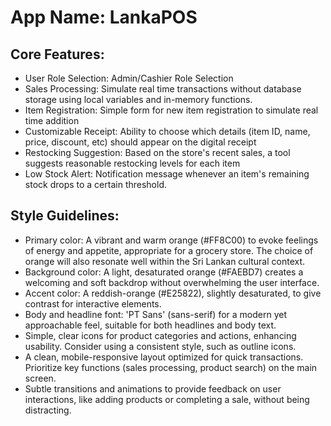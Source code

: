 # **App Name**: LankaPOS

## Core Features:

- User Role Selection: Admin/Cashier Role Selection
- Sales Processing: Simulate real time transactions without database storage using local variables and in-memory functions.
- Item Registration: Simple form for new item registration to simulate real time addition
- Customizable Receipt: Ability to choose which details (item ID, name, price, discount, etc) should appear on the digital receipt
- Restocking Suggestion: Based on the store's recent sales, a tool suggests reasonable restocking levels for each item
- Low Stock Alert: Notification message whenever an item's remaining stock drops to a certain threshold.

## Style Guidelines:

- Primary color: A vibrant and warm orange (#FF8C00) to evoke feelings of energy and appetite, appropriate for a grocery store. The choice of orange will also resonate well within the Sri Lankan cultural context.
- Background color: A light, desaturated orange (#FAEBD7) creates a welcoming and soft backdrop without overwhelming the user interface.
- Accent color: A reddish-orange (#E25822), slightly desaturated, to give contrast for interactive elements.
- Body and headline font: 'PT Sans' (sans-serif) for a modern yet approachable feel, suitable for both headlines and body text.
- Simple, clear icons for product categories and actions, enhancing usability. Consider using a consistent style, such as outline icons.
- A clean, mobile-responsive layout optimized for quick transactions. Prioritize key functions (sales processing, product search) on the main screen.
- Subtle transitions and animations to provide feedback on user interactions, like adding products or completing a sale, without being distracting.